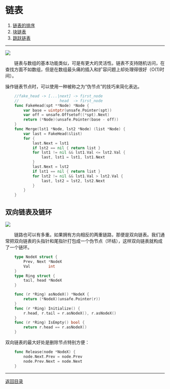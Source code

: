 # 链表
 1. [链表的排序](02-A.md)
 2. [块链表](02-B.md)
 3. [跳跃链表](02-C.md)

___
![](../images/LinkedList.png)

　　链表与数组的基本功能类似，可是有更大的灵活性。链表不支持随机访问，在查找方面不如数组，但是在数组最头痛的插入和扩容问题上却处理得很好（O(1)时间）。

操作链表节点时，可以使用一种被称之为“伪节点”的技巧来简化表达。
```go
	//fake_head -> [...|next] -> first_node
	//                  head  -> first_node
	func FakeHead(spt **Node) *Node {
		var base = uintptr(unsafe.Pointer(spt))
		var off = unsafe.Offsetof((*spt).Next)
		return (*Node)(unsafe.Pointer(base - off))
	}
	func Merge(lst1 *Node, lst2 *Node) (list *Node) {
		var last = FakeHead(&list)
		for {
			last.Next = lst1
			if lst2 == nil { return list }
			for lst1 != nil && lst1.Val <= lst2.Val {
				last, lst1 = lst1, lst1.Next
			}
			last.Next = lst2
			if lst1 == nil { return list }
			for lst2 != nil && lst1.Val > lst2.Val {
				last, lst2 = lst2, lst2.Next
			}
		}
	}
```

## 双向链表及链环
![](../images/Ring.png)

　　链路也可以有多重。如果拥有方向相反的两重链路，那便是双向链表。我们通常把双向链表的头指针和尾指针打包成一个伪节点（环结），这样双向链表就构成了一个链环。
```go
	type NodeX struct {
		Prev, Next *NodeX
		Val        int
	}
	type Ring struct {
		tail, head *NodeX
	}

	func (r *Ring) asNodeX() *NodeX {
		return (*NodeX)(unsafe.Pointer(r))
	}
	func (r *Ring) Initialize() {
		r.head, r.tail = r.asNodeX(), r.asNodeX()
	}
	func (r *Ring) IsEmpty() bool {
		return r.head == r.asNodeX()
	}
```
双向链表的最大好处是删除节点特别方便：
```go
	func Release(node *NodeX) {
		node.Next.Prev = node.Prev
		node.Prev.Next = node.Next
	}
```

---
[返回目录](../index.md)
